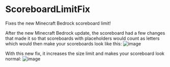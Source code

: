 # ScoreboardLimitFix
Fixes the new Minecraft Bedrock scoreboard limit!

After the new Minecraft Bedrock update, the scoreboard had a few changes that made it so that scoreboards with placeholders would count as letters which would then make your scoreboards look like this:
![image](https://github.com/Agaloth/ScoreboardLimitFix/assets/33335971/3099d417-c759-41be-8cf8-e87ebbf69751)

With this new fix, it increases the size limit and makes your scoreboard look normal:
![image](https://github.com/Agaloth/ScoreboardLimitFix/assets/33335971/3327df0b-666e-45f9-84a1-f2ce1762ae11)

